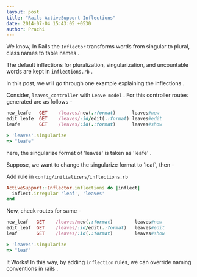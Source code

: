 ```yaml
---
layout: post
title: "Rails ActiveSupport Inflections"
date: 2014-07-04 15:43:05 +0530
author: Prachi
---
```


We know, In Rails  the `Inflector` transforms words from singular to plural, class names to table names .

The default inflections for pluralization, singularization, and uncountable words are kept in `inflections.rb` .

In this post, we will go through one example explaining the
inflections .

Consider, `leaves_controller` with `Leave model` . 
For this controller routes generated are as follows -

```ruby
new_leafe   GET    /leaves/new(.:format)      leaves#new
edit_leafe  GET    /leaves/:id/edit(.:format) leaves#edit
leafe       GET    /leaves/:id(.:format)      leaves#show

```

```ruby
> 'leaves'.singularize
=> "leafe"
```

here, the singularize format of 'leaves' is taken as 'leafe' .

Suppose, we want to change the singularize format to 'leaf', then -

<!-- more -->

Add rule in `config/initializers/inflections.rb`

```ruby
ActiveSupport::Inflector.inflections do |inflect|
  inflect.irregular 'leaf', 'leaves'
end
```

Now, check routes for same -

```ruby
new_leaf   GET    /leaves/new(.:format)        leaves#new
edit_leaf  GET    /leaves/:id/edit(.:format)   leaves#edit
leaf       GET    /leaves/:id(.:format)        leaves#show
```

```ruby
> 'leaves'.singularize
=> "leaf"
```

It Works! In this way, by adding `inflection` rules, we can override naming conventions in rails .
